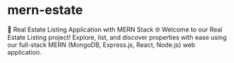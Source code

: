 # mern-estate
🏡 Real Estate Listing Application with MERN Stack 🌐  Welcome to our Real Estate Listing project! Explore, list, and discover properties with ease using our full-stack MERN (MongoDB, Express.js, React, Node.js) web application.
